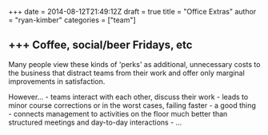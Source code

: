 +++
date = 2014-08-12T21:49:12Z
draft = true
title = "Office Extras"
author = "ryan-kimber"
categories = ["team"]

+++
Coffee, social/beer Fridays, etc
--------------------------------------

Many people view these kinds of 'perks' as additional, unnecessary costs to the business that distract teams from their work and offer only marginal improvements in satisfaction.

However...
    - teams interact with each other, discuss their work
    - leads to minor course corrections or in the worst cases, failing faster - a good thing
    - connects management to activities on the floor much better than structured meetings and day-to-day interactions
    - ...


